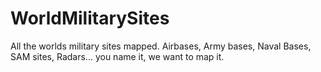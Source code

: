 # WorldMilitarySites
All the worlds military sites mapped. Airbases, Army bases, Naval Bases, SAM sites, Radars... you name it, we want to map it.
